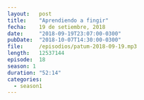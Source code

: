 ```yaml
---
layout:   post
title:    "Aprendiendo a fingir"
fecha:    19 de setiembre, 2018
date:     "2018-09-19T23:07:00-0300"
pubDate:  "2018-10-07T14:30:00-0300"
file:     /episodios/patum-2018-09-19.mp3
length:   12537144
episode:  18
season: 1
duration: "52:14"
categories:
  - season1
---
```

